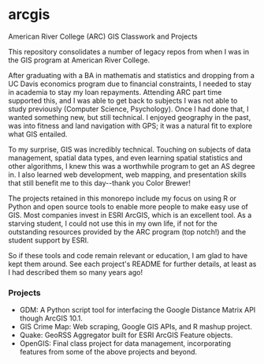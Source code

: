 # arcgis

American River College (ARC) GIS Classwork and Projects

This repository consolidates a number of legacy repos from when I was in the GIS program at American River College. 

After graduating with a BA in mathematis and statistics and dropping from a UC Davis economics program due to financial constraints, I needed to stay in academia to stay my loan repayments. Attending ARC part time supported this, and I was able to get back to subjects I was not able to study previously (Computer Science, Psychology). Once I had done that, I wanted something new, but still technical. I enjoyed geography in the past, was into fitness and land navigation with GPS; it was a natural fit to explore what GIS entailed. 

To my surprise, GIS was incredibly technical. Touching on subjects of data management, spatial data types, and even learning spatial statistics and other algorithms, I knew this was a worthwhile program to get an AS degree in. I also learned web development, web mapping, and presentation skills that still benefit me to this day--thank you Color Brewer!

The projects retained in this monorepo include my focus on using R or Python and open source tools to enable more people to make easy use of GIS. Most companies invest in ESRI ArcGIS, which is an excellent tool. As a starving student, I could not use this in my own life, if not for the outstanding resources provided by the ARC program (top notch!) and the student support by ESRI. 

So if these tools and code remain relevant or education, I am glad to have kept them around. See each project's README for further details, at least as I had described them so many years ago!

### Projects

+ GDM: A Python script tool for interfacing the Google Distance Matrix API though ArcGIS 10.1. 
+ GIS Crime Map: Web scraping, Google GIS APIs, and R mashup project.
+ Quake: GeoRSS Aggregator built for ESRI ArcGIS Feature objects.
+ OpenGIS: Final class project for data management, incorporating features from some of the above projects and beyond.
